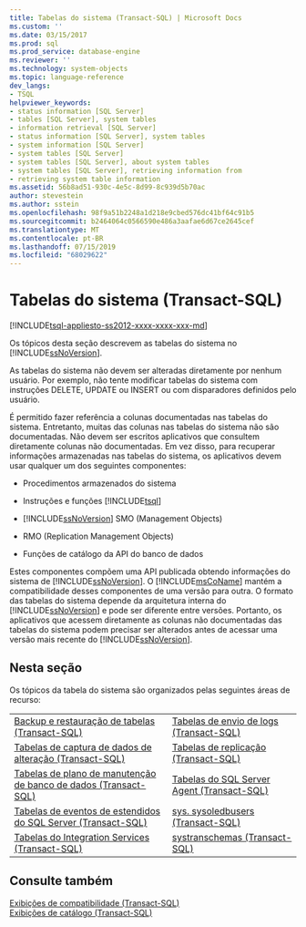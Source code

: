 ```yaml
---
title: Tabelas do sistema (Transact-SQL) | Microsoft Docs
ms.custom: ''
ms.date: 03/15/2017
ms.prod: sql
ms.prod_service: database-engine
ms.reviewer: ''
ms.technology: system-objects
ms.topic: language-reference
dev_langs:
- TSQL
helpviewer_keywords:
- status information [SQL Server]
- tables [SQL Server], system tables
- information retrieval [SQL Server]
- status information [SQL Server], system tables
- system information [SQL Server]
- system tables [SQL Server]
- system tables [SQL Server], about system tables
- system tables [SQL Server], retrieving information from
- retrieving system table information
ms.assetid: 56b8ad51-930c-4e5c-8d99-8c939d5b70ac
author: stevestein
ms.author: sstein
ms.openlocfilehash: 98f9a51b2248a1d218e9cbed576dc41bf64c91b5
ms.sourcegitcommit: b2464064c0566590e486a3aafae6d67ce2645cef
ms.translationtype: MT
ms.contentlocale: pt-BR
ms.lasthandoff: 07/15/2019
ms.locfileid: "68029622"
---
```

# <a name="system-tables-transact-sql"></a>Tabelas do sistema (Transact-SQL)
[!INCLUDE[tsql-appliesto-ss2012-xxxx-xxxx-xxx-md](../../includes/tsql-appliesto-ss2012-xxxx-xxxx-xxx-md.md)]

  Os tópicos desta seção descrevem as tabelas do sistema no [!INCLUDE[ssNoVersion](../../includes/ssnoversion-md.md)].  
  
 As tabelas do sistema não devem ser alteradas diretamente por nenhum usuário. Por exemplo, não tente modificar tabelas do sistema com instruções DELETE, UPDATE ou INSERT ou com disparadores definidos pelo usuário.  
  
 É permitido fazer referência a colunas documentadas nas tabelas do sistema. Entretanto, muitas das colunas nas tabelas do sistema não são documentadas. Não devem ser escritos aplicativos que consultem diretamente colunas não documentadas. Em vez disso, para recuperar informações armazenadas nas tabelas do sistema, os aplicativos devem usar qualquer um dos seguintes componentes:  
  
-   Procedimentos armazenados do sistema  
  
-   Instruções e funções [!INCLUDE[tsql](../../includes/tsql-md.md)]  
  
-   [!INCLUDE[ssNoVersion](../../includes/ssnoversion-md.md)] SMO (Management Objects)  
  
-   RMO (Replication Management Objects)  
  
-   Funções de catálogo da API do banco de dados  
  
 Estes componentes compõem uma API publicada obtendo informações do sistema de [!INCLUDE[ssNoVersion](../../includes/ssnoversion-md.md)]. O [!INCLUDE[msCoName](../../includes/msconame-md.md)] mantém a compatibilidade desses componentes de uma versão para outra. O formato das tabelas do sistema depende da arquitetura interna do [!INCLUDE[ssNoVersion](../../includes/ssnoversion-md.md)] e pode ser diferente entre versões. Portanto, os aplicativos que acessem diretamente as colunas não documentadas das tabelas do sistema podem precisar ser alterados antes de acessar uma versão mais recente do [!INCLUDE[ssNoVersion](../../includes/ssnoversion-md.md)].  
  
## <a name="in-this-section"></a>Nesta seção  
 Os tópicos da tabela do sistema são organizados pelas seguintes áreas de recurso:  
  
|||  
|-|-|  
|[Backup e restauração de tabelas &#40;Transact-SQL&#41;](../../relational-databases/system-tables/backup-and-restore-tables-transact-sql.md)|[Tabelas de envio de logs &#40;Transact-SQL&#41;](../../relational-databases/system-tables/log-shipping-tables-transact-sql.md)|  
|[Tabelas de captura de dados de alteração &#40;Transact-SQL&#41;](../../relational-databases/system-tables/change-data-capture-tables-transact-sql.md)|[Tabelas de replicação &#40;Transact-SQL&#41;](../../relational-databases/system-tables/replication-tables-transact-sql.md)|  
|[Tabelas de plano de manutenção de banco de dados &#40;Transact-SQL&#41;](../../relational-databases/system-tables/database-maintenance-plan-tables-transact-sql.md)|[Tabelas do SQL Server Agent &#40;Transact-SQL&#41;](../../relational-databases/system-tables/sql-server-agent-tables-transact-sql.md)|  
|[Tabelas de eventos de estendidos do SQL Server &#40;Transact-SQL&#41;](https://msdn.microsoft.com/library/6d52ff03-f5aa-4f0f-8c98-9b49dc76f94e)|[sys. sysoledbusers &#40;Transact-SQL&#41;](../../relational-databases/system-compatibility-views/sys-sysoledbusers-transact-sql.md)|  
|[Tabelas do Integration Services &#40;Transact-SQL&#41;](../../relational-databases/system-tables/integration-services-tables-transact-sql.md)|[systranschemas &#40;Transact-SQL&#41;](../../relational-databases/system-views/systranschemas-transact-sql.md)|  
  
## <a name="see-also"></a>Consulte também  
 [Exibições de compatibilidade &#40;Transact-SQL&#41;](~/relational-databases/system-compatibility-views/system-compatibility-views-transact-sql.md)   
 [Exibições de catálogo &#40;Transact-SQL&#41;](../../relational-databases/system-catalog-views/catalog-views-transact-sql.md)  
  
  
